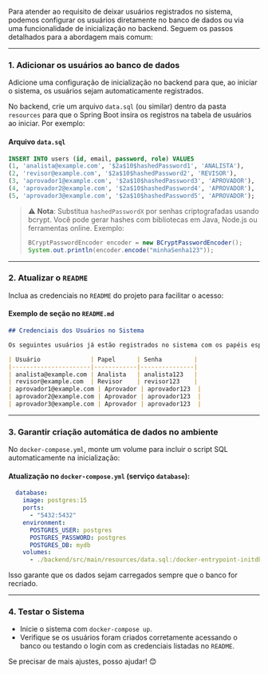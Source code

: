 Para atender ao requisito de deixar usuários registrados no sistema, podemos configurar os usuários diretamente no banco de dados ou via uma funcionalidade de inicialização no backend. Seguem os passos detalhados para a abordagem mais comum:

---

### **1. Adicionar os usuários ao banco de dados**
Adicione uma configuração de inicialização no backend para que, ao iniciar o sistema, os usuários sejam automaticamente registrados. 

No backend, crie um arquivo `data.sql` (ou similar) dentro da pasta `resources` para que o Spring Boot insira os registros na tabela de usuários ao iniciar. Por exemplo:

#### **Arquivo `data.sql`**
```sql
INSERT INTO users (id, email, password, role) VALUES 
(1, 'analista@example.com', '$2a$10$hashedPassword1', 'ANALISTA'),
(2, 'revisor@example.com', '$2a$10$hashedPassword2', 'REVISOR'),
(3, 'aprovador1@example.com', '$2a$10$hashedPassword3', 'APROVADOR'),
(4, 'aprovador2@example.com', '$2a$10$hashedPassword4', 'APROVADOR'),
(5, 'aprovador3@example.com', '$2a$10$hashedPassword5', 'APROVADOR');
```

> ⚠️ **Nota**: Substitua `hashedPasswordX` por senhas criptografadas usando bcrypt. Você pode gerar hashes com bibliotecas em Java, Node.js ou ferramentas online. Exemplo:
> 
> ```java
> BCryptPasswordEncoder encoder = new BCryptPasswordEncoder();
> System.out.println(encoder.encode("minhaSenha123"));
> ```

---

### **2. Atualizar o `README`**
Inclua as credenciais no `README` do projeto para facilitar o acesso:

#### **Exemplo de seção no `README.md`**
```markdown
## Credenciais dos Usuários no Sistema

Os seguintes usuários já estão registrados no sistema com os papéis especificados:

| Usuário              | Papel      | Senha         |
|----------------------|------------|---------------|
| analista@example.com | Analista   | analista123   |
| revisor@example.com  | Revisor    | revisor123    |
| aprovador1@example.com | Aprovador | aprovador123  |
| aprovador2@example.com | Aprovador | aprovador123  |
| aprovador3@example.com | Aprovador | aprovador123  |
```

---

### **3. Garantir criação automática de dados no ambiente**
No `docker-compose.yml`, monte um volume para incluir o script SQL automaticamente na inicialização:

#### Atualização no `docker-compose.yml` (serviço `database`):
```yaml
  database:
    image: postgres:15
    ports:
      - "5432:5432"
    environment:
      POSTGRES_USER: postgres
      POSTGRES_PASSWORD: postgres
      POSTGRES_DB: mydb
    volumes:
      - ./backend/src/main/resources/data.sql:/docker-entrypoint-initdb.d/data.sql
```

Isso garante que os dados sejam carregados sempre que o banco for recriado.

---

### **4. Testar o Sistema**
- Inicie o sistema com `docker-compose up`.
- Verifique se os usuários foram criados corretamente acessando o banco ou testando o login com as credenciais listadas no `README`.

Se precisar de mais ajustes, posso ajudar! 😊
